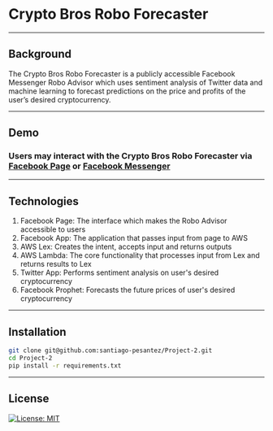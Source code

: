 # Crypto Bros Robo Forecaster

---

## Background
The Crypto Bros Robo Forecaster is a publicly accessible Facebook Messenger Robo Advisor which uses sentiment analysis of Twitter data and machine learning to forecast predictions on the price and profits of the user’s desired cryptocurrency.

---

## Demo

### Users may interact with the Crypto Bros Robo Forecaster via [Facebook Page](https://www.facebook.com/crypto.bros.robo.forecaster) or [Facebook Messenger](https://m.me/crypto.bros.robo.forecaster)

---

## Technologies

1. Facebook Page: The interface which makes the Robo Advisor accessible to users
2. Facebook App: The application that passes input from page to AWS
3. AWS Lex: Creates the intent, accepts input and returns outputs
4. AWS Lambda: The core functionality that processes input from Lex and returns results to Lex
5. Twitter App: Performs sentiment analysis on user's desired cryptocurrency
6. Facebook Prophet: Forecasts the future prices of user's desired cryptocurrency

---

## Installation

```sh
git clone git@github.com:santiago-pesantez/Project-2.git
cd Project-2
pip install -r requirements.txt
```

---

## License

[![License: MIT](https://img.shields.io/badge/License-MIT-blue.svg)](LICENSE)
